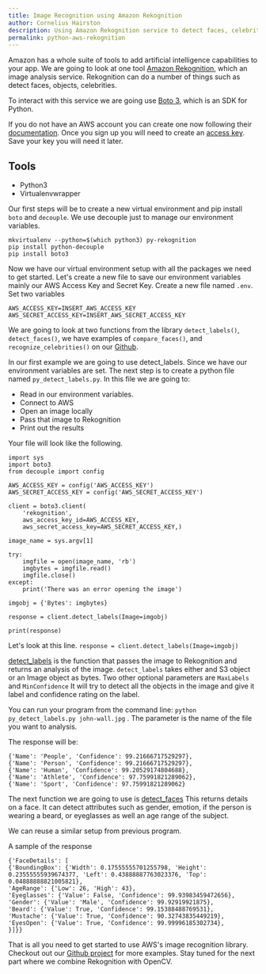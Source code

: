 ```yaml
---
title: Image Recognition using Amazon Rekognition
author: Cornelius Hairston
description: Using Amazon Rekognition service to detect faces, celebrities, and objects.
permalink: python-aws-rekognition
---
```


Amazon has a whole suite of tools to add artificial intelligence capabilities to your app.
We are going to look at one tool [Amazon Rekognition](https://aws.amazon.com/rekognition/), which an image analysis service. Rekognition can do a number of things such as detect faces, objects, celebrities.

To interact with this service we are going use [Boto 3](https://aws.amazon.com/sdk-for-python/), which is an SDK for Python.

If you do not have an AWS account you can create one now following their [documentation](http://docs.aws.amazon.com/AWSCloudFormation/latest/UserGuide/cfn-sign-up-for-aws.html). Once you sign up you will need to create an [access key](http://docs.aws.amazon.com/IAM/latest/UserGuide/id_credentials_access-keys.html). Save your key you will need it later.

## Tools
- Python3
- Virtualenvwrapper

Our first steps will be to create a new virtual environment and pip install `boto` and `decouple`. We use decouple just to manage our environment variables.

```
mkvirtualenv --python=$(which python3) py-rekognition
pip install python-decouple
pip install boto3
```


Now we have our virtual environment setup with all the packages we need to get started. Let's create a new file to save our environment variables mainly our AWS Access Key and Secret Key. Create a new file named `.env`. Set two variables
```
AWS_ACCESS_KEY=INSERT_AWS_ACCESS_KEY
AWS_SECRET_ACCESS_KEY=INSERT_AWS_SECRET_ACCESS_KEY
````



We are going to look at two functions from the library `detect_labels()`, `detect_faces()`, we have examples of `compare_faces()`, and `recognize_celebrities()` on our [Github](https://github.com/istrategylabs/python-image-recognition).

In our first example we are going to use detect_labels. Since we have our environment variables are set. The next step is to create a python file named `py_detect_labels.py`. In this file we are going to:
- Read in our environment variables.
- Connect to AWS
- Open an image locally
- Pass that image to Rekognition
- Print out the results


Your file will look like the following.

```
import sys
import boto3
from decouple import config

AWS_ACCESS_KEY = config('AWS_ACCESS_KEY')
AWS_SECRET_ACCESS_KEY = config('AWS_SECRET_ACCESS_KEY')

client = boto3.client(
    'rekognition',
    aws_access_key_id=AWS_ACCESS_KEY,
    aws_secret_access_key=AWS_SECRET_ACCESS_KEY,)

image_name = sys.argv[1]

try:
    imgfile = open(image_name, 'rb')
    imgbytes = imgfile.read()
    imgfile.close()
except:
    print('There was an error opening the image')

imgobj = {'Bytes': imgbytes}

response = client.detect_labels(Image=imgobj)

print(response)
```


Let's look at this line.
`response = client.detect_labels(Image=imgobj)`

[detect_labels](http://boto3.readthedocs.io/en/latest/reference/services/rekognition.html#Rekognition.Client.detect_labels) is the function that passes the image to Rekognition and returns an analysis of the image. `detect_labels` takes either and S3 object or an Image object as bytes. Two other optional parameters are `MaxLabels` and  `MinConfidence`
It will try to detect all the objects in the image and give it label and confidence rating on the label.


You can run your program from the command line:  `python py_detect_labels.py john-wall.jpg` . The parameter is the name of the file you want to analysis.

The response will be:

```
{'Name': 'People', 'Confidence': 99.21666717529297},
{'Name': 'Person', 'Confidence': 99.21666717529297},
{'Name': 'Human', 'Confidence': 99.20529174804688},
{'Name': 'Athlete', 'Confidence': 97.75991821289062},
{'Name': 'Sport', 'Confidence': 97.75991821289062}
```


The next function we are going to use is [detect_faces](http://boto3.readthedocs.io/en/latest/reference/services/rekognition.html#Rekognition.Client.detect_faces) This returns details on a face. It can detect attributes such as gender, emotion, if the person is wearing a beard, or eyeglasses as well an age range of the subject.

We can reuse a similar setup from previous program.



A sample of the response

```
{'FaceDetails': [
{'BoundingBox': {'Width': 0.17555555701255798, 'Height': 0.23555555939674377, 'Left': 0.43888887763023376, 'Top': 0.04888888821005821},
'AgeRange': {'Low': 26, 'High': 43},
'Eyeglasses': {'Value': False, 'Confidence': 99.93983459472656},
'Gender': {'Value': 'Male', 'Confidence': 99.92919921875},
'Beard': {'Value': True, 'Confidence': 99.15388488769531},
'Mustache': {'Value': True, 'Confidence': 90.32743835449219},
'EyesOpen': {'Value': True, 'Confidence': 99.99996185302734},
}]}}
```

That is all you need to get started to use AWS's image recognition library. Checkout out our [Github project](https://github.com/istrategylabs/python-image-recognition) for more examples. Stay tuned for the next part where we combine Rekognition with OpenCV.
